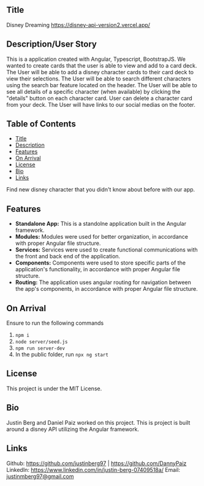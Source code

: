 ## Title

Disney Dreaming
https://disney-api-version2.vercel.app/
## Description/User Story

This is a application created with Angular, Typescript, BootstrapJS.
We wanted to create cards that the user is able to view and add to a card deck.
The User will be able to add a disney character cards to their card deck to view their selections.
The User will be able to search different characters using the search bar feature located on the header.
The User will be able to see all details of a specific character (when available) by clicking the "details" button on each character card.
User can delete a character card from your deck.
The User will have links to our social medias on the footer.

## Table of Contents
- [Title](#title)
- [Description](#description)
- [Features](#features)
- [On Arrival](#on-arrival)
- [License](#license)
- [Bio](#bio)
- [Links](#links)

Find new disney character that you didn't know about before with our app.

## Features 

- **Standalone App:** This is a standolne application built in the Angular framework.
- **Modules:** Modules were used for better organization, in accordance with proper Angular file structure.
- **Services:** Services were used to create functional communications with the front and back end of the application.
- **Components:** Components were used to store specific parts of the application's functionality, in accordance with proper Angular file structure.
- **Routing:** The application uses angular routing for navigation between the app's components, in accordance with proper Angular file structure.

## On Arrival 

Ensure to run the following commands 

1. `npm i` 
2. `node server/seed.js` 
3. `npm run server-dev`
4. In the public folder, run `npx ng start`

## License

This project is under the MIT License. 

## Bio

Justin Berg and Daniel Paiz worked on this project.  This is project is built around a disney API utilizing the Angular framework.

## Links 

Github: https://github.com/justinberg97  | https://github.com/DannyPaiz
LinkedIn: https://www.linkedin.com/in/justin-berg-07409518a/
Email: justinmberg97@gmail.com
